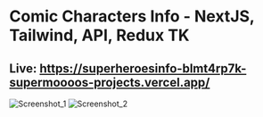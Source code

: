# Comic Characters Info - NextJS, Tailwind, API, Redux TK
## Live: https://superheroesinfo-blmt4rp7k-supermoooos-projects.vercel.app/
![Screenshot_1](https://github.com/SuperMoooo/superheroesinfo/assets/134961694/1dd4e173-f395-43e7-b117-28afd6fc1953)
![Screenshot_2](https://github.com/SuperMoooo/superheroesinfo/assets/134961694/9f71cc2d-7abe-48f9-a858-9f1b8dcef36d)

